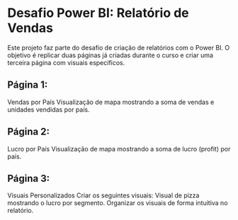# Desafio Power BI: Relatório de Vendas
Este projeto faz parte do desafio de criação de relatórios com o Power BI. O objetivo é replicar duas páginas já criadas durante o curso e criar uma terceira página com visuais específicos.
## Página 1:
Vendas por País
Visualização de mapa mostrando a soma de vendas e unidades vendidas por país.
## Página 2: 
Lucro por País
Visualização de mapa mostrando a soma de lucro (profit) por país.
## Página 3: 
Visuais Personalizados
Criar os seguintes visuais:
Visual de pizza mostrando o lucro por segmento.
Organizar os visuais de forma intuitiva no relatório.
